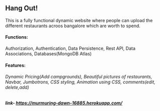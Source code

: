 ## Hang Out!
This is a fully functional dynamic website where people can upload the different restaurants acroos bangalore which are worth to spend.

#### Functions:
Authorization, Authentication, Data Persistence, Rest API, Data Associations, Databases(MongoDB Atlas)
#### Features:
###### Dynamic Pricing(Add campgrounds), Beautiful pictures of restaurants, Navbar, Jumbotrons, CSS styling, Animation using CSS, comments(edit, delete,add)
##### link- https://murmuring-dawn-16885.herokuapp.com/
